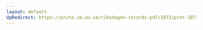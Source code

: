 ```yaml
---
layout: default
UpRedirect: https://pruto.im.uu.se/riksdagen-records-pdf/1873/prot-1873--ak--305/prot-1873--ak--305_050.pdf
---
```

